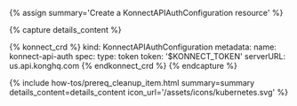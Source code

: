 {% assign summary='Create a KonnectAPIAuthConfiguration resource' %}

{% capture details_content %}

<!-- vale off -->
{% konnect_crd %}
kind: KonnectAPIAuthConfiguration
metadata:
  name: konnect-api-auth
spec:
  type: token
  token: '$KONNECT_TOKEN'
  serverURL: us.api.konghq.com
{% endkonnect_crd %}
{% endcapture %}
<!-- vale on -->

{% include how-tos/prereq_cleanup_item.html summary=summary details_content=details_content icon_url='/assets/icons/kubernetes.svg' %}